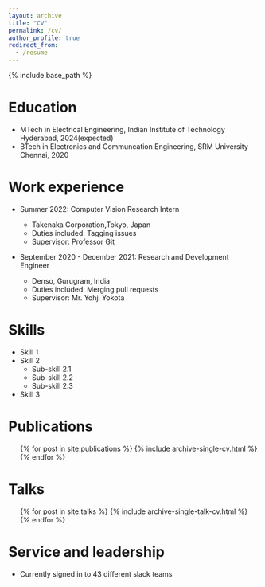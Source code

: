 ```yaml
---
layout: archive
title: "CV"
permalink: /cv/
author_profile: true
redirect_from:
  - /resume
---
```


{% include base_path %}

Education
======
* MTech in Electrical Engineering, Indian Institute of Technology Hyderabad, 2024(expected)
* BTech in Electronics and Communcation Engineering, SRM University Chennai, 2020

Work experience
======
* Summer 2022: Computer Vision Research Intern
  * Takenaka Corporation,Tokyo, Japan 
  * Duties included: Tagging issues
  * Supervisor: Professor Git

* September 2020 - December 2021: Research and Development Engineer
  * Denso, Gurugram, India
  * Duties included: Merging pull requests
  * Supervisor: Mr. Yohji Yokota
  
Skills
======
* Skill 1
* Skill 2
  * Sub-skill 2.1
  * Sub-skill 2.2
  * Sub-skill 2.3
* Skill 3

Publications
======
  <ul>{% for post in site.publications %}
    {% include archive-single-cv.html %}
  {% endfor %}</ul>
  
Talks
======
  <ul>{% for post in site.talks %}
    {% include archive-single-talk-cv.html %}
  {% endfor %}</ul>
  

  
Service and leadership
======
* Currently signed in to 43 different slack teams
